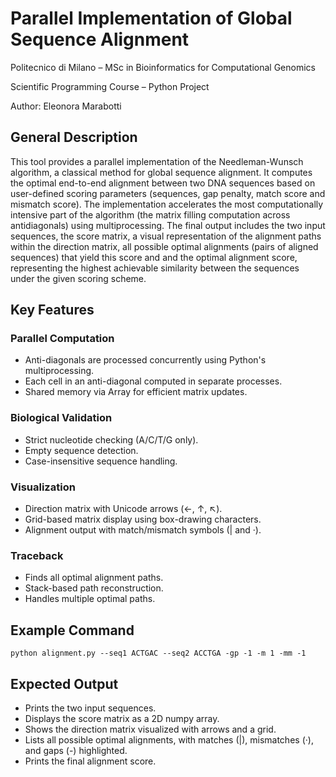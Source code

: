 # **Parallel Implementation of Global Sequence Alignment**

Politecnico di Milano – MSc in Bioinformatics for Computational Genomics

Scientific Programming Course – Python Project

Author: Eleonora Marabotti


## General Description
This tool provides a parallel implementation of the Needleman-Wunsch algorithm, a classical method for global sequence alignment. It computes the optimal end-to-end alignment between two DNA sequences based on user-defined scoring parameters (sequences, gap penalty, match score and mismatch score).
The implementation accelerates the most computationally intensive part of the algorithm (the matrix filling computation across antidiagonals) using multiprocessing. The final output includes the two input sequences, the score matrix, a visual representation of the alignment paths within the direction matrix, all possible optimal alignments (pairs of aligned sequences) that yield this score and and the optimal alignment score, representing the highest achievable similarity between the sequences under the given scoring scheme.


## Key Features
### Parallel Computation
- Anti-diagonals are processed concurrently using Python's multiprocessing.
- Each cell in an anti-diagonal computed in separate processes.
- Shared memory via Array for efficient matrix updates.

### Biological Validation
- Strict nucleotide checking (A/C/T/G only).
- Empty sequence detection.
- Case-insensitive sequence handling.

### Visualization
- Direction matrix with Unicode arrows (←, ↑, ↖).
- Grid-based matrix display using box-drawing characters.
- Alignment output with match/mismatch symbols (| and ·).

### Traceback
- Finds all optimal alignment paths.
- Stack-based path reconstruction.
- Handles multiple optimal paths.


## Example Command
    python alignment.py --seq1 ACTGAC --seq2 ACCTGA -gp -1 -m 1 -mm -1


## Expected Output
- Prints the two input sequences.
- Displays the score matrix as a 2D numpy array.
- Shows the direction matrix visualized with arrows and a grid.
- Lists all possible optimal alignments, with matches (|), mismatches (·), and gaps (-) highlighted.
- Prints the final alignment score.
